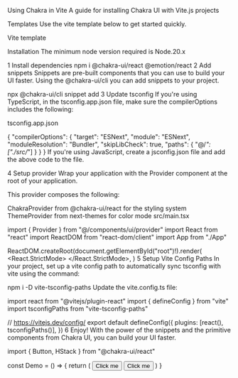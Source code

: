 Using Chakra in Vite
A guide for installing Chakra UI with Vite.js projects

Templates
Use the vite template below to get started quickly.

Vite template

Installation
The minimum node version required is Node.20.x

1
Install dependencies
npm i @chakra-ui/react @emotion/react
2
Add snippets
Snippets are pre-built components that you can use to build your UI faster. Using the @chakra-ui/cli you can add snippets to your project.

npx @chakra-ui/cli snippet add
3
Update tsconfig
If you're using TypeScript, in the tsconfig.app.json file, make sure the compilerOptions includes the following:

tsconfig.app.json

{
  "compilerOptions": {
    "target": "ESNext",
    "module": "ESNext",
    "moduleResolution": "Bundler",
    "skipLibCheck": true,
    "paths": {
      "@/*": ["./src/*"]
    }
  }
}
If you're using JavaScript, create a jsconfig.json file and add the above code to the file.

4
Setup provider
Wrap your application with the Provider component at the root of your application.

This provider composes the following:

ChakraProvider from @chakra-ui/react for the styling system
ThemeProvider from next-themes for color mode
src/main.tsx

import { Provider } from "@/components/ui/provider"
import React from "react"
import ReactDOM from "react-dom/client"
import App from "./App"

ReactDOM.createRoot(document.getElementById("root")!).render(
  <React.StrictMode>
    <Provider>
      <App />
    </Provider>
  </React.StrictMode>,
)
5
Setup Vite Config Paths
In your project, set up a vite config path to automatically sync tsconfig with vite using the command:

npm i -D vite-tsconfig-paths
Update the vite.config.ts file:

import react from "@vitejs/plugin-react"
import { defineConfig } from "vite"
import tsconfigPaths from "vite-tsconfig-paths"

// https://vitejs.dev/config/
export default defineConfig({
  plugins: [react(), tsconfigPaths()],
})
6
Enjoy!
With the power of the snippets and the primitive components from Chakra UI, you can build your UI faster.

import { Button, HStack } from "@chakra-ui/react"

const Demo = () => {
  return (
    <HStack>
      <Button>Click me</Button>
      <Button>Click me</Button>
    </HStack>
  )
}